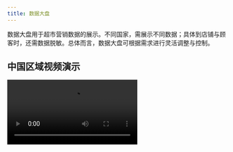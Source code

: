 ```yaml
---
title: 数据大盘
---
```


数据大盘用于超市营销数据的展示。不同国家，需展示不同数据；具体到店铺与顾客时，还需数据脱敏。总体而言，数据大盘可根据需求进行灵活调整与控制。

## 中国区域视频演示

<video src="https://resume-assets.obs-website.cn-east-3.myhuaweicloud.com/shop-data/china.mp4" controls="controls">您的浏览器不支持视频，请更新浏览器后重试。</video>
